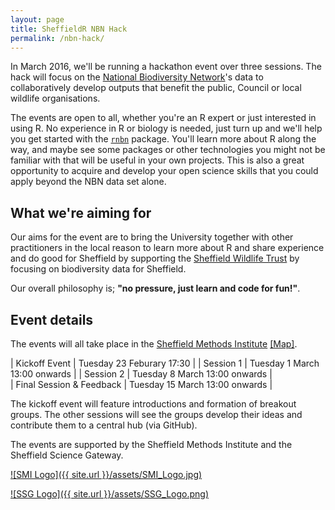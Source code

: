 ```yaml
---
layout: page
title: SheffieldR NBN Hack
permalink: /nbn-hack/
---
```

In March 2016, we'll be running a hackathon event over three sessions. The hack will focus on the [National Biodiversity Network](http://www.nbn.org.uk)'s data to collaboratively develop outputs that benefit the public, Council or local wildlife organisations.

The events are open to all, whether you're an R expert or just interested in using R. No experience in R or biology is needed, just turn up and we'll help you get started with the [`rnbn`](https://cran.r-project.org/web/packages/rnbn/index.html) package. You'll learn more about R along the way, and maybe see some packages or other technologies you might not be familiar with that will be useful in your own projects. This is also a great opportunity to acquire and develop your open science skills that you could apply beyond the NBN data set alone.

## What we're aiming for

Our aims for the event are to bring the University together with other practitioners in the local reason to learn more about R and share experience and do good for Sheffield by supporting the [Sheffield Wildlife Trust](http://www.wildsheffield.com) by focusing on biodiversity data for Sheffield.

Our overall philosophy is; **"no pressure, just learn and code for fun!"**.

## Event details

The events will all take place in the [Sheffield Methods Institute](https://www.sheffield.ac.uk/smi) [\[Map\]](https://www.google.co.uk/maps/place/53°22'52.0%22N+1°28'54.2%22W/@53.381103,-1.48173,18z/data=!4m2!3m1!1s0x0:0x0). 

|   Kickoff Event  | Tuesday 23 Feburary 17:30              |
|   Session 1       | Tuesday 1 March 13:00  onwards     |
|   Session 2       | Tuesday 8 March 13:00  onwards     |  
|   Final Session & Feedback   | Tuesday 15 March 13:00 onwards    | 

The kickoff event will feature introductions and formation of breakout groups. The other sessions will see the groups develop their ideas and contribute them to a central hub (via GitHub).

The events are supported by the Sheffield Methods Institute and the Sheffield Science Gateway.

[![SMI Logo]({{ site.url }}/assets/SMI_Logo.jpg)](https://www.sheffield.ac.uk/smi/smi) 

[![SSG Logo]({{ site.url }}/assets/SSG_Logo.png)](http://ssg.sheffield.ac.uk) 